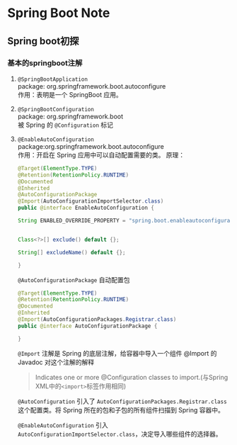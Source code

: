 # Spring Boot Note

## Spring boot初探

### 基本的springboot注解

1. `@SpringBootApplication`    
    package: org.springframework.boot.autoconfigure   
    作用：表明是一个 SpringBoot 应用。
2. `@SpringBootConfiguration`     
    package: org.springframework.boot    
    被 Spring 的 `@Configuration` 标记
3. `@EnableAutoConfiguration`    
    package:org.springframework.boot.autoconfigure    
    作用：开启在 Spring 应用中可以自动配置需要的类。
    原理：
    ```java
    @Target(ElementType.TYPE)
    @Retention(RetentionPolicy.RUNTIME)
    @Documented
    @Inherited
    @AutoConfigurationPackage
    @Import(AutoConfigurationImportSelector.class)
    public @interface EnableAutoConfiguration {

	String ENABLED_OVERRIDE_PROPERTY = "spring.boot.enableautoconfiguration";


	Class<?>[] exclude() default {};

	String[] excludeName() default {};

    }
    ```
    `@AutoConfigurationPackage` 自动配置包
    ```java
    @Target(ElementType.TYPE)
    @Retention(RetentionPolicy.RUNTIME)
    @Documented
    @Inherited
    @Import(AutoConfigurationPackages.Registrar.class)
    public @interface AutoConfigurationPackage {

    }
    ```
    `@Import` 注解是 Spring 的底层注解，给容器中导入一个组件
    @Import 的 Javadoc 对这个注解的解释
    > Indicates one or more @Configuration classes to import.(与Spring XML中的`<import>`标签作用相同)
    
    `@AutoConfiguration` 引入了 `AutoConfigurationPackages.Registrar.class` 这个配置类。将 Spring 所在的包和子包的所有组件扫描到 Spring 容器中。

    `@EnableAutoConfiguration` 引入 `AutoConfigurationImportSelector.class`，决定导入哪些组件的选择器。